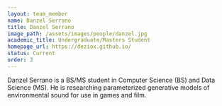 ```yaml
---
layout: team_member
name: Danzel Serrano
title: Danzel Serrano
image_path: /assets/images/people/danzel.jpg
academic_title: Undergraduate/Masters Student
homepage_url: https://deziox.github.io/
status: Current
order: 3
---
```


Danzel Serrano is a BS/MS student in Computer Science (BS) and Data Science (MS). He is researching parameterized generative models of environmental sound for use in games and film.